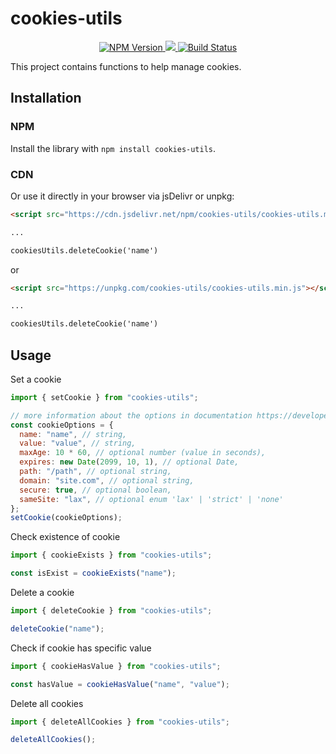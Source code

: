 # cookies-utils

<p align="center">
    <a href="https://www.npmjs.com/package/cookies-utils">
        <img src="https://img.shields.io/npm/v/cookies-utils.svg?style=flat-square&colorB=51C838" alt="NPM Version">
    </a>
    <a href="https://codecov.io/gh/hamzahamidi/cookies-utils">
        <img src="https://codecov.io/gh/hamzahamidi/cookies-utils/branch/main/graph/badge.svg?token=KST9RPYZYI"/>
    </a>
    <a href="https://github.com/hamzahamidi/cookies-utils/actions?query=workflow%3ABuild">
        <img src="https://github.com/hamzahamidi/cookies-utils/workflows/Build/badge.svg" alt="Build Status">
    </a>
</p>

This project contains functions to help manage cookies.

## Installation

### NPM

Install the library with `npm install cookies-utils`.

### CDN

Or use it directly in your browser via jsDelivr or unpkg:

```html
<script src="https://cdn.jsdelivr.net/npm/cookies-utils/cookies-utils.min.js"></script>

...

cookiesUtils.deleteCookie('name')
```

or

```html
<script src="https://unpkg.com/cookies-utils/cookies-utils.min.js"></script>

...

cookiesUtils.deleteCookie('name')
```

## Usage

Set a cookie

```javascript
import { setCookie } from "cookies-utils";

// more information about the options in documentation https://developer.mozilla.org/en-US/docs/Web/API/Document/cookie
const cookieOptions = {
  name: "name", // string,
  value: "value", // string,
  maxAge: 10 * 60, // optional number (value in seconds),
  expires: new Date(2099, 10, 1), // optional Date,
  path: "/path", // optional string,
  domain: "site.com", // optional string,
  secure: true, // optional boolean,
  sameSite: "lax", // optional enum 'lax' | 'strict' | 'none'
};
setCookie(cookieOptions);
```

Check existence of cookie

```javascript
import { cookieExists } from "cookies-utils";

const isExist = cookieExists("name");
```

Delete a cookie

```javascript
import { deleteCookie } from "cookies-utils";

deleteCookie("name");
```

Check if cookie has specific value

```javascript
import { cookieHasValue } from "cookies-utils";

const hasValue = cookieHasValue("name", "value");
```

Delete all cookies

```javascript
import { deleteAllCookies } from "cookies-utils";

deleteAllCookies();
```


